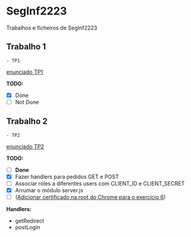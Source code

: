 # SegInf2223
 Trabalhos e ficheiros de SegInf2223
 ## Trabalho 1
    - TP1
[enunciado TP1](./TP1/seginf_inv2223_trab1%20(1).pdf)


**TODO:**
- [x] Done
- [ ] Not Done
 ## Trabalho 2
    - TP2
[enunciado TP2](./TP2/si_inv2223_trab2_v1.1.pdf)  


**TODO:**
- [ ] **Done**
- [x] Fazer handlers para pedidos GET e POST
- [ ] Associar roles a diferentes users com CLIENT_ID e CLIENT_SECRET
- [x] Arrumar o módulo server.js
- [ ] \([Adicionar certificado na root do Chrome para o exercício 6](https://docs.vmware.com/en/VMware-Adapter-for-SAP-Landscape-Management/2.1.0/Installation-and-Administration-Guide-for-VLA-Administrators/GUID-D60F08AD-6E54-4959-A272-458D08B8B038.html))

**Handlers:**
- getRedirect
- postLogin